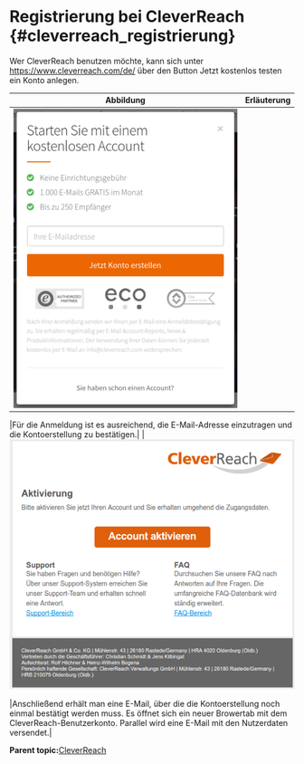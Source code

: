 # Registrierung bei CleverReach {#cleverreach_registrierung}

Wer CleverReach benutzen möchte, kann sich unter https://www.cleverreach.com/de/ über den Button Jetzt kostenlos testen ein Konto anlegen.

|Abbildung|Erläuterung|
|---------|-----------|
|![](Bilder/cleverreach/CR_005.png "Dialog zur Anmeldung")

|Für die Anmeldung ist es ausreichend, die E-Mail-Adresse einzutragen und die Kontoerstellung zu bestätigen.|
|![](Bilder/cleverreach/CR_006.png "Bestätigung der Anmeldung")

|Anschließend erhält man eine E-Mail, über die die Kontoerstellung noch einmal bestätigt werden muss. Es öffnet sich ein neuer Browertab mit dem CleverReach-Benutzerkonto. Parallel wird eine E-Mail mit den Nutzerdaten versendet.|

**Parent topic:**[CleverReach](7_4_25_CleverReach.md)

